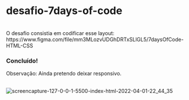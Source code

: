 # desafio-7days-of-code

<br>
O desafio consistia em codificar esse layout: https://www.figma.com/file/mm3MLozvUDGhDRTxSLlGL5/7daysOfCode-HTML-CSS
<br>
<h3>Concluído!</h3>
Observação: Ainda pretendo deixar responsivo. <br><br>

![screencapture-127-0-0-1-5500-index-html-2022-04-01-22_44_35](https://user-images.githubusercontent.com/97412434/161391568-cc7eb69e-7fb3-478b-b30f-e8bb6dd2b1f4.png)
